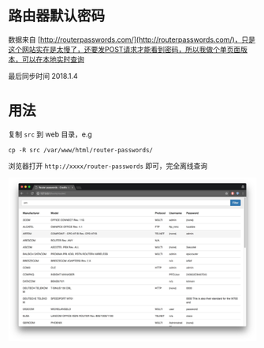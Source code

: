 # 路由器默认密码

数据来自 [http://routerpasswords.com/](http://routerpasswords.com/)，只是这个网站实在是太慢了，还要发POST请求才能看到密码，所以我做个单页面版本，可以在本地实时查询

最后同步时间 2018.1.4

# 用法

复制 `src` 到 web 目录，e.g

```
cp -R src /var/www/html/router-passwords/
```

浏览器打开 `http://xxxx/router-passwords` 即可，完全离线查询

![screenshot](https://raw.githubusercontent.com/CaledoniaProject/router-passwords/master/screenshots/webui.jpg)
